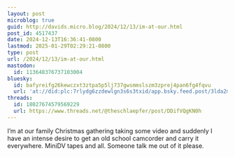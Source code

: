 ```yaml
---
layout: post
microblog: true
guid: http://davids.micro.blog/2024/12/13/im-at-our.html
post_id: 4517437
date: 2024-12-13T16:36:41-0800
lastmod: 2025-01-29T02:29:21-0800
type: post
url: /2024/12/13/im-at-our.html
mastodon:
  id: 113648376737103004
bluesky:
  id: bafyreifg26kewczxt3ztpa5p5lj737gwsmmslszm3zprej4pan6fg4fqvu
  url: 'at://did:plc:7rlydg6zzdewlgn3s6s3txid/app.bsky.feed.post/3lda2mcmu5z2j'
threads:
  id: 18027674579569229
  url: https://www.threads.net/@theschlaepfer/post/DDifVQgKN0h
---
```

I’m at our family Christmas gathering taking some video and suddenly I have an intense desire to get an old school camcorder and carry it everywhere. MiniDV tapes and all. Someone talk me out of it please.
